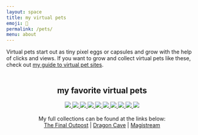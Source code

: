 ```yaml
---
layout: space
title: my virtual pets
emoji: 🐲
permalink: /pets/
menu: about
---
```

Virtual pets start out as tiny pixel eggs or capsules and grow with the help of clicks and views. If you want to grow and collect virtual pets like these, check out <a href="/2022/11/25/virtual-pets.html">my guide to virtual pet sites</a>.
<br>
<br>
<center>
    <h2>my favorite virtual pets</h2>
    <a target="other" href='https://finaloutpost.net/view/CCG9D#main'>
        <img src='https://finaloutpost.net/s/CCG9D.png'>
    </a>
    <a target="other" href='https://finaloutpost.net/view/picJj#main'>
        <img src='https://finaloutpost.net/s/picJj.png'>
    </a>
    <a target="other" href='https://finaloutpost.net/view/ohzHb#main'>
        <img src='https://finaloutpost.net/s/ohzHb1.png'>
    </a>
    <a target="other" href='https://finaloutpost.net/view/6tZ5z#main'>
        <img src='https://finaloutpost.net/s/6tZ5z3.png'>
    </a>
    <a target="other" href="https://dragcave.net/view/gpSa9#middle">
        <img src="https://dragcave.net/image/gpSa9.gif" style="border-width:0"/>
    </a>
    <a target="other" href="https://dragcave.net/view/mMntk#middle">
        <img src="https://dragcave.net/image/mMntk.gif" style="border-width:0"/>
    </a>
    <a target="other" href="https://dragcave.net/view/PCf1e">
        <img src="https://dragcave.net/image/PCf1e.gif" style="border-width:0"/>
    </a>
    <a target="other" href="https://dragcave.net/view/OVsMx#middle">
        <img src="https://dragcave.net/image/OVsMx.gif" style="border-width:0"/>
    </a>
    <a target="other" href="https://dragcave.net/view/yLmgd#middle">
        <img src="https://dragcave.net/image/yLmgd.gif" style="border-width:0"/>
    </a>
    <a target="other" href="https://dragcave.net/view/aZAqo#middle">
        <img src="https://dragcave.net/image/aZAqo.gif" style="border-width:0"/>
    </a>
    <br>
    <br>
    My full collections can be found at the links below:
    <br>
    <a target="_blank" href="https://finaloutpost.net/visit/lostletters/37592">The Final Outpost</a> | 
    <a target="_blank" href="https://dragcave.net/user/lostletters">Dragon Cave</a> | 
    <a target="_blank" href="https://magistream.com/user/lostletters/Completed">Magistream</a>
</center>